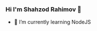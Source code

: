 ### Hi I'm Shahzod Rahimov 👋

<!--
**shahzodrahimov21/shahzodrahimov21** is a ✨ _special_ ✨ repository because its `README.md` (this file) appears on your GitHub profile.

Here are some ideas to get you started:

-->
- 🌱 I’m currently learning NodeJS
